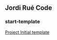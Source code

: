 ## Jordi Rué Code

### start-template

[Project Initial template](https://jordirue.github.io/start-template/)
